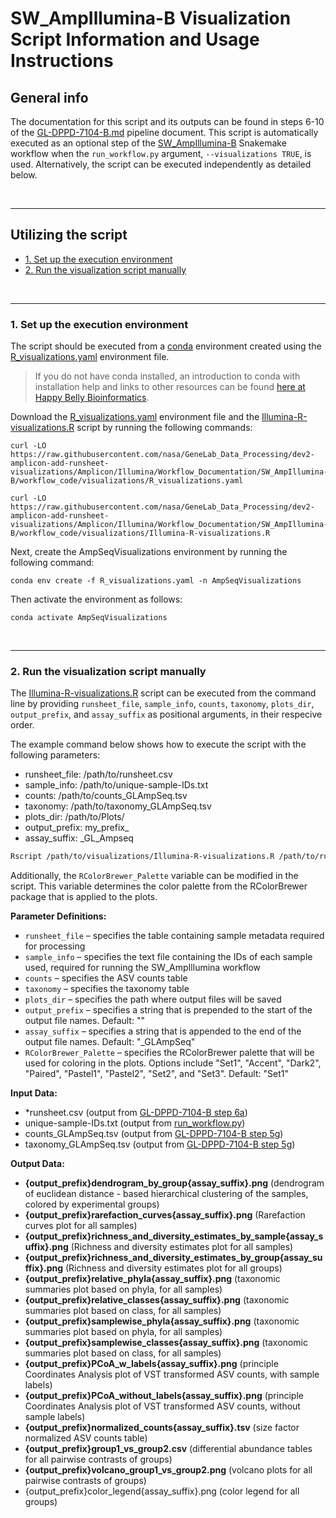 # SW_AmpIllumina-B Visualization Script Information and Usage Instructions<!-- omit in toc -->


## General info <!-- omit in toc -->
The documentation for this script and its outputs can be found in steps 6-10 of the [GL-DPPD-7104-B.md](https://github.com/nasa/GeneLab_Data_Processing/blob/master/Amplicon/Illumina/Pipeline_GL-DPPD-7104_Versions/GL-DPPD-7104-B.md) pipeline document. This script is automatically executed as an optional step of the [SW_AmpIllumina-B](../../) Snakemake workflow when the `run_workflow.py` argument, `--visualizations TRUE`, is used. Alternatively, the script can be executed independently as detailed below.

<br>

---

## Utilizing the script <!-- omit in toc -->


- [1. Set up the execution environment](#1-set-up-the-execution-environment)  
- [2. Run the visualization script manually](#2-run-the-visualization-script-manually)  

<br>

___

### 1. Set up the execution environment  

The script should be executed from a [conda](https://docs.conda.io/en/latest/) environment created using the [R_visualizations.yaml](R_visualizations.yaml) environment file.
> If you do not have conda installed, an introduction to conda with installation help and links to other resources can be found [here at Happy Belly Bioinformatics](https://astrobiomike.github.io/unix/conda-intro).

Download the [R_visualizations.yaml](R_visualizations.yaml) environment file and the [Illumina-R-visualizations.R](Illumina-R-visualizations.R) script by running the following commands:

```
curl -LO https://raw.githubusercontent.com/nasa/GeneLab_Data_Processing/dev2-amplicon-add-runsheet-visualizations/Amplicon/Illumina/Workflow_Documentation/SW_AmpIllumina-B/workflow_code/visualizations/R_visualizations.yaml

curl -LO https://raw.githubusercontent.com/nasa/GeneLab_Data_Processing/dev2-amplicon-add-runsheet-visualizations/Amplicon/Illumina/Workflow_Documentation/SW_AmpIllumina-B/workflow_code/visualizations/Illumina-R-visualizations.R
```

Next, create the AmpSeqVisualizations environment by running the following command:

```
conda env create -f R_visualizations.yaml -n AmpSeqVisualizations
```

Then activate the environment as follows:

```
conda activate AmpSeqVisualizations
```


<br>

___

### 2. Run the visualization script manually  

The [Illumina-R-visualizations.R](./Illumina-R-visualizations.R) script can be executed from the command line by providing `runsheet_file`, `sample_info`, `counts`, `taxonomy`, `plots_dir`, `output_prefix`, and `assay_suffix` as positional arguments, in their respecive order.

The example command below shows how to execute the script with the following parameters:
 * runsheet_file: /path/to/runsheet.csv  
 * sample_info: /path/to/unique-sample-IDs.txt
 * counts: /path/to/counts_GLAmpSeq.tsv
 * taxonomy: /path/to/taxonomy_GLAmpSeq.tsv
 * plots_dir: /path/to/Plots/
 * output_prefix: my_prefix_
 * assay_suffix: _GL_Ampseq

```bash
Rscript /path/to/visualizations/Illumina-R-visualizations.R /path/to/runsheet.csv /path/to/unique-sample-IDs.txt /path/to/counts_GLAmpSeq.tsv /path/to/taxonomy_GLAmpSeq.tsv /path/to/Plots/ "my_prefix_" "_GL_Ampseq"
```

Additionally, the `RColorBrewer_Palette` variable can be modified in the script. This variable determines the color palette from the RColorBrewer package that is applied to the plots.

**Parameter Definitions:**
* `runsheet_file` – specifies the table containing sample metadata required for processing 
* `sample_info` – specifies the text file containing the IDs of each sample used, required for running the SW_AmpIllumina workflow 
* `counts` – specifies the ASV counts table 
* `taxonomy` – specifies the taxonomy table 
* `plots_dir` – specifies the path where output files will be saved
* `output_prefix` – specifies a string that is prepended to the start of the output file names. Default: ""
* `assay_suffix` – specifies a string that is appended to the end of the output file names. Default: "_GLAmpSeq"
* `RColorBrewer_Palette` – specifies the RColorBrewer palette that will be used for coloring in the plots. Options include "Set1", "Accent", "Dark2", "Paired", "Pastel1", "Pastel2", "Set2", and "Set3". Default: "Set1"

**Input Data:**
* *runsheet.csv (output from [GL-DPPD-7104-B step 6a](https://github.com/nasa/GeneLab_Data_Processing/blob/master/Amplicon/Illumina/Pipeline_GL-DPPD-7104_Versions/GL-DPPD-7104-B.md#6a-create-sample-runsheet))
* unique-sample-IDs.txt (output from [run_workflow.py](/Amplicon/Illumina/Workflow_Documentation/SW_AmpIllumina-B/README.md#5-additional-output-files))
* counts_GLAmpSeq.tsv (output from [GL-DPPD-7104-B step 5g](https://github.com/nasa/GeneLab_Data_Processing/blob/master/Amplicon/Illumina/Pipeline_GL-DPPD-7104_Versions/GL-DPPD-7104-B.md#5g-generating-and-writing-standard-outputs))
* taxonomy_GLAmpSeq.tsv (output from [GL-DPPD-7104-B step 5g](https://github.com/nasa/GeneLab_Data_Processing/blob/master/Amplicon/Illumina/Pipeline_GL-DPPD-7104_Versions/GL-DPPD-7104-B.md#5g-generating-and-writing-standard-outputs))

**Output Data:**
* **{output_prefix}dendrogram_by_group{assay_suffix}.png** (dendrogram of euclidean distance - based hierarchical clustering of the samples, colored by experimental groups)
* **{output_prefix}rarefaction_curves{assay_suffix}.png** (Rarefaction curves plot for all samples)
* **{output_prefix}richness_and_diversity_estimates_by_sample{assay_suffix}.png** (Richness and diversity estimates plot for all samples)
* **{output_prefix}richness_and_diversity_estimates_by_group{assay_suffix}.png** (Richness and diversity estimates plot for all groups)
* **{output_prefix}relative_phyla{assay_suffix}.png** (taxonomic summaries plot based on phyla, for all samples)
* **{output_prefix}relative_classes{assay_suffix}.png** (taxonomic summaries plot based on class, for all samples)
* **{output_prefix}samplewise_phyla{assay_suffix}.png** (taxonomic summaries plot based on phyla, for all samples)
* **{output_prefix}samplewise_classes{assay_suffix}.png** (taxonomic summaries plot based on class, for all samples)
* **{output_prefix}PCoA_w_labels{assay_suffix}.png** (principle Coordinates Analysis plot of VST transformed ASV counts, with sample labels)
* **{output_prefix}PCoA_without_labels{assay_suffix}.png** (principle Coordinates Analysis plot of VST transformed ASV counts, without sample labels)
* **{output_prefix}normalized_counts{assay_suffix}.tsv** (size factor normalized ASV counts table)
* **{output_prefix}group1_vs_group2.csv** (differential abundance tables for all pairwise contrasts of groups)
* **{output_prefix}volcano_group1_vs_group2.png** (volcano plots for all pairwise contrasts of groups)
* {output_prefix}color_legend{assay_suffix}.png (color legend for all groups)
